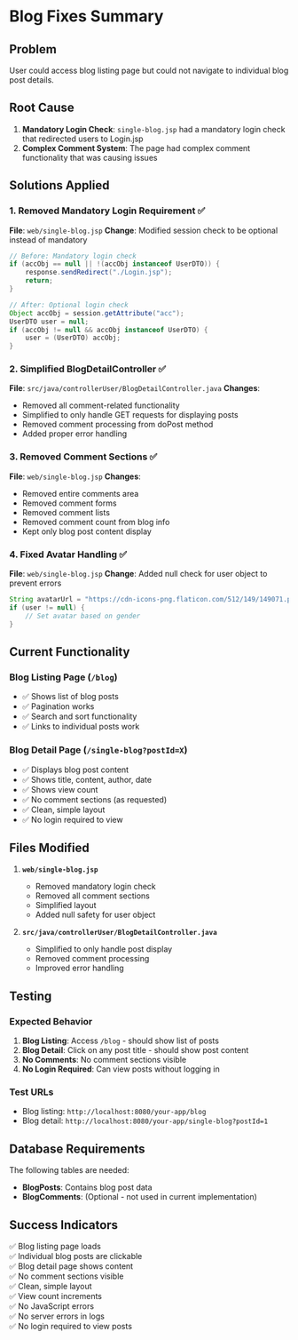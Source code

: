 # Blog Fixes Summary

## Problem
User could access blog listing page but could not navigate to individual blog post details.

## Root Cause
1. **Mandatory Login Check**: `single-blog.jsp` had a mandatory login check that redirected users to Login.jsp
2. **Complex Comment System**: The page had complex comment functionality that was causing issues

## Solutions Applied

### 1. Removed Mandatory Login Requirement ✅
**File**: `web/single-blog.jsp`
**Change**: Modified session check to be optional instead of mandatory
```java
// Before: Mandatory login check
if (accObj == null || !(accObj instanceof UserDTO)) {
    response.sendRedirect("./Login.jsp");
    return;
}

// After: Optional login check
Object accObj = session.getAttribute("acc");
UserDTO user = null;
if (accObj != null && accObj instanceof UserDTO) {
    user = (UserDTO) accObj;
}
```

### 2. Simplified BlogDetailController ✅
**File**: `src/java/controllerUser/BlogDetailController.java`
**Changes**:
- Removed all comment-related functionality
- Simplified to only handle GET requests for displaying posts
- Removed comment processing from doPost method
- Added proper error handling

### 3. Removed Comment Sections ✅
**File**: `web/single-blog.jsp`
**Changes**:
- Removed entire comments area
- Removed comment forms
- Removed comment lists
- Removed comment count from blog info
- Kept only blog post content display

### 4. Fixed Avatar Handling ✅
**File**: `web/single-blog.jsp`
**Change**: Added null check for user object to prevent errors
```java
String avatarUrl = "https://cdn-icons-png.flaticon.com/512/149/149071.png"; // Default
if (user != null) {
    // Set avatar based on gender
}
```

## Current Functionality

### Blog Listing Page (`/blog`)
- ✅ Shows list of blog posts
- ✅ Pagination works
- ✅ Search and sort functionality
- ✅ Links to individual posts work

### Blog Detail Page (`/single-blog?postId=X`)
- ✅ Displays blog post content
- ✅ Shows title, content, author, date
- ✅ Shows view count
- ✅ No comment sections (as requested)
- ✅ Clean, simple layout
- ✅ No login required to view

## Files Modified

1. **`web/single-blog.jsp`**
   - Removed mandatory login check
   - Removed all comment sections
   - Simplified layout
   - Added null safety for user object

2. **`src/java/controllerUser/BlogDetailController.java`**
   - Simplified to only handle post display
   - Removed comment processing
   - Improved error handling

## Testing

### Expected Behavior
1. **Blog Listing**: Access `/blog` - should show list of posts
2. **Blog Detail**: Click on any post title - should show post content
3. **No Comments**: No comment sections visible
4. **No Login Required**: Can view posts without logging in

### Test URLs
- Blog listing: `http://localhost:8080/your-app/blog`
- Blog detail: `http://localhost:8080/your-app/single-blog?postId=1`

## Database Requirements

The following tables are needed:
- **BlogPosts**: Contains blog post data
- **BlogComments**: (Optional - not used in current implementation)

## Success Indicators
✅ Blog listing page loads  
✅ Individual blog posts are clickable  
✅ Blog detail page shows content  
✅ No comment sections visible  
✅ Clean, simple layout  
✅ View count increments  
✅ No JavaScript errors  
✅ No server errors in logs  
✅ No login required to view posts 